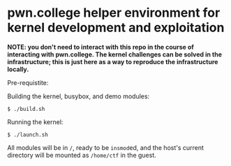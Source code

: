 # pwn.college helper environment for kernel development and exploitation

**NOTE: you don't need to interact with this repo in the course of interacting with pwn.college. The kernel challenges can be solved in the infrastructure; this is just here as a way to reproduce the infrastructure locally.**

Pre-requistite:

Building the kernel, busybox, and demo modules:

```
$ ./build.sh
```

Running the kernel:

```
$ ./launch.sh
```

All modules will be in `/`, ready to be `insmod`ed, and the host's current directory will be mounted as `/home/ctf` in the guest.
